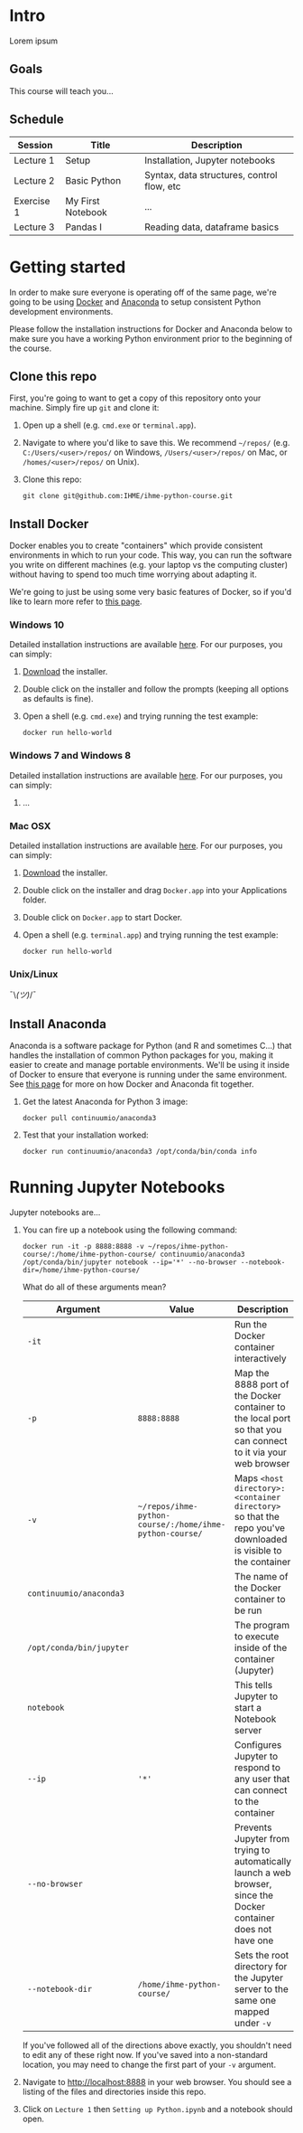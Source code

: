 Intro
=====
Lorem ipsum

Goals
-----
This course will teach you...

Schedule
--------

| Session | Title | Description |
| --- | --- | --- |
| Lecture 1 | Setup | Installation, Jupyter notebooks |
| Lecture 2 | Basic Python | Syntax, data structures, control flow, etc |
| Exercise 1 | My First Notebook | ... |
| Lecture 3 | Pandas I | Reading data, dataframe basics |


Getting started
===============
In order to make sure everyone is operating off of the same page, we're going
to be using [Docker](https://www.docker.com/what-docker) and 
[Anaconda](https://www.continuum.io/anaconda-overview) to setup consistent
Python development environments.

Please follow the installation instructions for Docker and Anaconda below to
make sure you have a working Python environment prior to the beginning of the 
course.

Clone this repo
---------------
First, you're going to want to get a copy of this repository onto your machine.
Simply fire up `git` and clone it:

1. Open up a shell (e.g. `cmd.exe` or `terminal.app`).

2. Navigate to where you'd like to save this. We recommend `~/repos/` 
    (e.g. `C:/Users/<user>/repos/` on Windows, `/Users/<user>/repos/` on 
    Mac, or `/homes/<user>/repos/` on Unix).

3. Clone this repo:

    ```
    git clone git@github.com:IHME/ihme-python-course.git
    ```

Install Docker
--------------
Docker enables you to create "containers" which provide consistent environments
in which to run your code. This way, you can run the software you write on 
different machines (e.g. your laptop vs the computing cluster) without 
having to spend too much time worrying about adapting it.

We're going to just be using some very basic features of Docker, so if you'd
like to learn more refer to 
[this page](https://docs.docker.com/engine/understanding-docker/).

### Windows 10
Detailed installation instructions are available
[here](https://docs.docker.com/docker-for-windows/). For our purposes, you can
simply:

1. [Download](https://download.docker.com/win/stable/InstallDocker.msi) the
    installer.

2. Double click on the installer and follow the prompts (keeping all options 
    as defaults is fine).

3. Open a shell (e.g. `cmd.exe`) and trying running the test example:
 
    ```
    docker run hello-world
    ```

### Windows 7 and Windows 8
Detailed installation instructions are available 
[here](https://docs.docker.com/toolbox/toolbox_install_windows/). For our purposes, you can simply:

1. ...

### Mac OSX
Detailed installation instructions are available
[here](https://docs.docker.com/docker-for-mac/). For our purposes, you can
simply:

1. [Download](https://download.docker.com/mac/stable/Docker.dmg) the installer.

2. Double click on the installer and drag `Docker.app` into your Applications
    folder.

3. Double click on `Docker.app` to start Docker.

4. Open a shell (e.g. `terminal.app`) and trying running the test example:
 
    ```
    docker run hello-world
    ```

### Unix/Linux
¯\\_(ツ)_/¯



Install Anaconda
----------------
Anaconda is a software package for Python (and R and sometimes C...) that
handles the installation of common Python packages for you, making it easier
to create and manage portable environments. We'll be using it inside of Docker
to ensure that everyone is running under the same environment. See 
[this page](https://www.continuum.io/blog/developer-blog/anaconda-and-docker-better-together-reproducible-data-science) for more on how
Docker and Anaconda fit together.

1. Get the latest Anaconda for Python 3 image:

    ```
    docker pull continuumio/anaconda3
    ```

2. Test that your installation worked:

    ```
    docker run continuumio/anaconda3 /opt/conda/bin/conda info
    ```

Running Jupyter Notebooks
=========================
Jupyter notebooks are...

1. You can fire up a notebook using the following command:

    ```
    docker run -it -p 8888:8888 -v ~/repos/ihme-python-course/:/home/ihme-python-course/ continuumio/anaconda3 /opt/conda/bin/jupyter notebook --ip='*' --no-browser --notebook-dir=/home/ihme-python-course/
    ```

    What do all of these arguments mean?

    | Argument | Value | Description |
    | --- | --- | --- |
    | `-it` | | Run the Docker container interactively |
    | `-p` | `8888:8888` | Map the 8888 port of the Docker container to the local port so that you can connect to it via your web browser |
    | `-v` | `~/repos/ihme-python-course/:/home/ihme-python-course/` | Maps `<host directory>:<container directory>` so that the repo you've downloaded is visible to the container |
    | `continuumio/anaconda3` | | The name of the Docker container to be run |
    | `/opt/conda/bin/jupyter` | | The program to execute inside of the container (Jupyter) |
    | `notebook` | | This tells Jupyter to start a Notebook server |
    | `--ip` | `'*'` | Configures Jupyter to respond to any user that can connect to the container |
    | `--no-browser` | | Prevents Jupyter from trying to automatically launch a web browser, since the Docker container does not have one |
    | `--notebook-dir` | `/home/ihme-python-course/` | Sets the root directory for the Jupyter server to the same one mapped under `-v` |
    
    If you've followed all of the directions above exactly, you shouldn't need 
    to edit any of these right now. If you've saved into a non-standard
    location, you may need to change the first part of your `-v` argument.

2. Navigate to [http://localhost:8888](http://localhost:8888) in your web 
    browser. You should see a listing of the files and directories inside this
    repo.

3. Click on `Lecture 1` then `Setting up Python.ipynb` and a notebook should 
    open.


